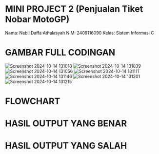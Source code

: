 # MINI PROJECT 2 (Penjualan Tiket Nobar MotoGP)

Nama: Nabil Daffa Athalasyah
NIM: 2409116090
Kelas: Sistem Informasi C 

# GAMBAR FULL CODINGAN 
![Screenshot 2024-10-14 131018](https://github.com/user-attachments/assets/a24226b4-aa7f-4035-89aa-f289fa8c8521)
![Screenshot 2024-10-14 131039](https://github.com/user-attachments/assets/5997333b-ee1f-475c-8419-e76ec2c5e479)
![Screenshot 2024-10-14 131056](https://github.com/user-attachments/assets/e8b29a6e-c13e-475f-aa14-ab5b465931fb)
![Screenshot 2024-10-14 131111](https://github.com/user-attachments/assets/52e38335-4735-4def-bbbd-96e0ee9272d0)
![Screenshot 2024-10-14 131146](https://github.com/user-attachments/assets/e34cfa98-064b-4af2-add8-813a70848df2)
![Screenshot 2024-10-14 131201](https://github.com/user-attachments/assets/134368a9-57db-4eeb-9b4f-b14883f990e6)
![Screenshot 2024-10-14 131215](https://github.com/user-attachments/assets/0b437aea-6dcb-4b7a-b516-1fa4b258941e)

# FLOWCHART

# HASIL OUTPUT YANG BENAR

# HASIL OUTPUT YANG SALAH
